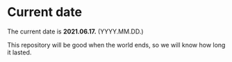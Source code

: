 # Current date

The current date is **2021.06.17.** (YYYY.MM.DD.)

This repository will be good when the world ends, so we will know how long it lasted.